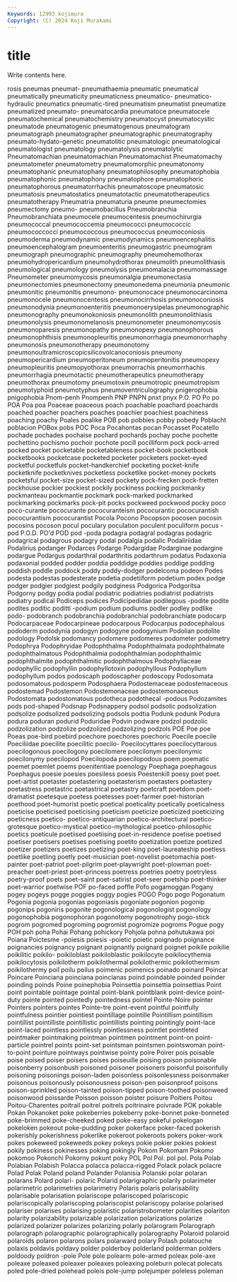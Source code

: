 ```yaml
---
Keywords: 12993 kojimura
Copyright: (C) 2024 Koji Murakami
---
```


# title

Write contents here.



rosis pneumas pneumat- pneumathaemia pneumatic pneumatical
pneumatically pneumaticity pneumaticness pneumatico- pneumatico-hydraulic pneumatics pneumatic-tired pneumatism pneumatist pneumatize
pneumatized pneumato- pneumatocardia pneumatoce pneumatocele pneumatochemical pneumatochemistry pneumatocyst pneumatocystic pneumatode
pneumatogenic pneumatogenous pneumatogram pneumatograph pneumatographer pneumatographic pneumatography pneumato-hydato-genetic pneumatolitic pneumatologic
pneumatological pneumatologist pneumatology pneumatolysis pneumatolytic Pneumatomachian pneumatomachian Pneumatomachist Pneumatomachy pneumatometer
pneumatometry pneumatomorphic pneumatonomy pneumatophanic pneumatophany pneumatophilosophy pneumatophobia pneumatophonic pneumatophony pneumatophore
pneumatophoric pneumatophorous pneumatorrhachis pneumatoscope pneumatosic pneumatosis pneumatostatics pneumatotactic pneumatotherapeutics pneumatotherapy
Pneumatria pneumaturia pneume pneumectomies pneumectomy pneumo- pneumobacillus Pneumobranchia Pneumobranchiata pneumocele
pneumocentesis pneumochirurgia pneumococcal pneumococcemia pneumococci pneumococcic pneumococcocci pneumococcous pneumococcus pneumoconiosis
pneumoderma pneumodynamic pneumodynamics pneumoencephalitis pneumoencephalogram pneumoenteritis pneumogastric pneumogram pneumograph pneumographic
pneumography pneumohemothorax pneumohydropericardium pneumohydrothorax pneumolith pneumolithiasis pneumological pneumology pneumolysis pneumomalacia
pneumomassage Pneumometer pneumomycosis pneumonalgia pneumonectasia pneumonectomies pneumonectomy pneumonedema pneumonia pneumonic
pneumonitic pneumonitis pneumono- pneumonocace pneumonocarcinoma pneumonocele pneumonocentesis pneumonocirrhosis pneumonoconiosis pneumonodynia
pneumonoenteritis pneumonoerysipelas pneumonographic pneumonography pneumonokoniosis pneumonolith pneumonolithiasis pneumonolysis pneumonomelanosis pneumonometer
pneumonomycosis pneumonoparesis pneumonopathy pneumonopexy pneumonophorous pneumonophthisis pneumonopleuritis pneumonorrhagia pneumonorrhaphy pneumonosis
pneumonotherapy pneumonotomy pneumonoultramicroscopicsilicovolcanoconiosis pneumony pneumopericardium pneumoperitoneum pneumoperitonitis pneumopexy pneumopleuritis pneumopyothorax
pneumorrachis pneumorrhachis pneumorrhagia pneumotactic pneumotherapeutics pneumotherapy pneumothorax pneumotomy pneumotoxin pneumotropic
pneumotropism pneumotyphoid pneumotyphus pneumoventriculography pnigerophobia pnigophobia Pnom-penh Pnompenh PNP PNPN
pnxt pnyx P.O. PO Po po POA Poa poa Poaceae
poaceous poach poachable poachard poachards poached poacher poachers poaches poachier
poachiest poachiness poaching poachy Poales poalike POB pob pobbies pobby
pobedy Poblacht poblacion POBox pobs POC Poca Pocahontas pocan Pocasset
Pocatello pochade pochades pochaise pochard pochards pochay poche pochette pochettino
pochismo pochoir pochote pocill pocilliform pock pock-arred pocked pocket pocketable
pocketableness pocket-book pocketbook pocketbooks pocketcase pocketed pocketer pocketers pocket-eyed pocketful
pocketfuls pocket-handkerchief pocketing pocket-knife pocketknife pocketknives pocketless pocketlike pocket-money pockets
pocketsful pocket-size pocket-sized pockety pock-frecken pock-fretten pockhouse pockier pockiest pockily
pockiness pocking pockmanky pockmanteau pockmantie pockmark pock-marked pockmarked pockmarking pockmarks
pock-pit pocks pockweed pockwood pocky poco poco-curante pococurante pococuranteism pococurantic
pococurantish pococurantism pococurantist Pocola Pocono Pocopson pocosen pocosin pocosins pocoson
pocul poculary poculation poculent poculiform pocus -pod P.O.D. PO'd POD
pod -poda podagra podagral podagras podagric podagrical podagrous podagry podal
podalgia podalic Podaliriidae Podalirius podanger Podarces Podarge Podargidae Podarginae podargine
podargue Podargus podarthral podarthritis podarthrum podatus Podaxonia podaxonial podded podder
poddia poddidge poddies poddige podding poddish poddle poddock poddy poddy-dodger
podelcoma podeon Podes podesta podestas podesterate podetia podetiiform podetium podex
podge podger podgier podgiest podgily podginess Podgorica Podgoritsa Podgorny podgy
podia podial podiatric podiatries podiatrist podiatrists podiatry podical Podiceps podices
Podicipedidae podilegous -podite podite podites poditic poditti -podium podium podiums
podler podley podlike podo- podobranch podobranchia podobranchial podobranchiate podocarp Podocarpaceae
Podocarpineae podocarpous Podocarpus podocephalous pododerm pododynia podogyn podogyne podogynium Podolian
podolite podology Podolsk podomancy podomere podomeres podometer podometry Podophrya Podophryidae
Podophthalma Podophthalmata podophthalmate podophthalmatous Podophthalmia podophthalmian podophthalmic podophthalmite podophthalmitic podophthalmous
Podophyllaceae podophyllic podophyllin podophyllotoxin podophyllous Podophyllum podophyllum podos podoscaph podoscapher
podoscopy Podosomata podosomatous podosperm Podosphaera Podostemaceae podostemaceous podostemad Podostemon Podostemonaceae
podostemonaceous Podostomata podostomatous podotheca podothecal -podous Podozamites pods pod-shaped Podsnap
Podsnappery podsol podsolic podsolization podsolize podsolized podsolizing podsols podtia Podunk
podunk Podura podura poduran podurid Poduridae Podvin podware podzol podzolic
podzolization podzolize podzolized podzolizing podzols POE Poe poe Poeas poe-bird
poebird poechore poechores poechoric Poecile poecile Poeciliidae poecilite poecilitic poecilo-
Poecilocyttares poecilocyttarous poecilogonous poecilogony poecilomere poecilonym poecilonymic poecilonymy poecilopod Poecilopoda
poecilopodous poem poematic poemet poemlet poems poenitentiae poenology Poephaga poephagous
Poephagus poesie poesies poesiless poesis Poestenkill poesy poet poet. poet-artist
poetaster poetastering poetasterism poetasters poetastery poetastress poetastric poetastrical poetastry poetcraft
poetdom poet-dramatist poetesque poetess poetesses poet-farmer poet-historian poethood poet-humorist poetic
poetical poeticality poetically poeticalness poeticise poeticised poeticising poeticism poeticize poeticized
poeticizing poeticness poetico- poetico-antiquarian poetico-architectural poetico-grotesque poetico-mystical poetico-mythological poetico-philosophic poetics
poeticule poetiised poetiising poet-in-residence poetise poetised poetiser poetisers poetises poetising
poetito poetization poetize poetized poetizer poetizers poetizes poetizing poet-king poet-laureateship
poetless poetlike poetling poetly poet-musician poet-novelist poetomachia poet-painter poet-patriot poet-pilgrim
poet-playwright poet-plowman poet-preacher poet-priest poet-princess poetress poetries poetry poetryless poetry-proof
poets poet-saint poet-satirist poet-seer poetship poet-thinker poet-warrior poetwise POF po-faced
poffle Pofo pogamoggan Pogany pogey pogeys pogge poggies poggy pogies
POGO Pogo pogo Pogonatum Pogonia pogonia pogonias pogoniasis pogoniate pogonion
pogonip pogonips pogoniris pogonite pogonological pogonologist pogonology pogonophobia pogonophoran pogonotomy
pogonotrophy pogo-stick pogrom pogromed pogroming pogromist pogromize pogroms Pogue pogy
POH poh poha Pohai Pohang pohickory Pohjola pohna pohutukawa poi
Poiana Poictesme -poiesis poiesis -poietic poietic poignado poignance poignancies poignancy
poignant poignantly poignard poignet poikile poikilie poikilitic poikilo- poikiloblast poikiloblastic
poikilocyte poikilocythemia poikilocytosis poikilotherm poikilothermal poikilothermic poikilothermism poikilothermy poil poilu
poilus poimenic poimenics poinado poinard Poincar Poincare Poinciana poinciana poincianas
poind poindable poinded poinder poinding poinds Poine poinephobia Poinsettia poinsettia
poinsettias Point point pointable pointage pointal point-blank pointblank point-device point-duty
pointe pointed pointedly pointedness pointel Pointe-Noire pointer Pointers pointers pointes
Pointe-tre point-event pointful pointfully pointfulness pointier pointiest pointillage pointille Pointillism
pointillism pointillist pointilliste pointillistic pointillists pointing pointingly point-lace point-laced pointless
pointlessly pointlessness pointlet pointleted pointmaker pointmaking pointman pointmen pointment point-on
point-particle pointrel points point-set pointsman pointsmen pointswoman point-to-point pointure pointways
pointwise pointy poire Poirer pois poisable poise poised poiser poisers
poises poiseuille poising poison poisonable poisonberry poisonbush poisoned poisoner poisoners
poisonful poisonfully poisoning poisonings poison-laden poisonless poisonlessness poisonmaker poisonous poisonously
poisonousness poison-pen poisonproof poisons poison-sprinkled poison-tainted poison-tipped poison-toothed poisonweed poisonwood
poissarde Poisson poisson poister poisure Poitiers Poitou Poitou-Charentes poitrail poitrel
poitrels poitrinaire poivrade POK pokable Pokan Pokanoket poke pokeberries pokeberry
poke-bonnet poke-bonneted poke-brimmed poke-cheeked poked poke-easy pokeful pokelogan pokeloken pokeout
poke-pudding poker pokerface poker-faced pokerish pokerishly pokerishness pokerlike pokeroot pokeroots
pokers poker-work pokes pokeweed pokeweeds pokey pokeys pokie pokier pokies
pokiest pokily pokiness pokinesses poking pokingly Pokom Pokomam Pokomo pokomoo
Pokonchi Pokorny pokunt poky POL Pol Pol. pol pol. Pola
Polab Polabian Polabish Polacca polacca polacca-rigged Polack polack polacre Polad
Polak Poland poland Polander Polanisia Polanski polar polaran polarans Polard
polari- polaric Polarid polarigraphic polarily polarimeter polarimetric polarimetries polarimetry Polaris
polaris polarisability polarisable polarisation polariscope polariscoped polariscopic polariscopically polariscoping polariscopist
polariscopy polarise polarised polariser polarises polarising polaristic polaristrobometer polarities polariton
polarity polarizability polarizable polarization polarizations polarize polarized polarizer polarizes polarizing
polarly polarogram Polarograph polarograph polarographic polarographically polarography Polaroid polaroid polaroids
polaron polarons polars polarward polary Polash polatouche polaxis poldavis poldavy
polder polderboy polderland polderman polders poldoody poldron -pole Pole pole
polearm pole-armed poleax pole-axe poleaxe poleaxed poleaxer poleaxes poleaxing poleburn
polecat polecats poled pole-dried polehead poleis pole-jump polejumper poleless poleman
